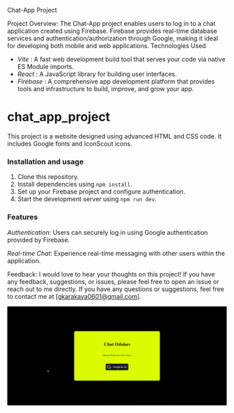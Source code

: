  Chat-App Project

Project Overview:
The Chat-App project enables users to log in to a chat application created using Firebase. Firebase provides real-time database services and authentication/authorization through Google, making it ideal for developing both mobile and web applications.
 Technologies Used
- *Vite*        : A fast web development build tool that serves your code via native ES Module imports.
- *React*      : A JavaScript library for building user interfaces.
- *Firebase* : A comprehensive app development platform that provides tools and infrastructure to build, improve, and grow your app.

<h1>chat_app_project</h1>

<p> This project is a website designed using advanced HTML and CSS code. It includes Google fonts and IconScout icons.

<h3>Installation and usage</h3>

1. Clone this repository.
2. Install dependencies using `npm install`.
3. Set up your Firebase project and configure authentication.
4. Start the development server using `npm run dev`.

<h3>Features</h3>

*Authentication*: Users can securely log in using Google authentication provided by Firebase.

 *Real-time Chat*: Experience real-time messaging with other users within the application.

Feedback:
I would love to hear your thoughts on this project! If you have any feedback, suggestions, or issues, please feel free to open an issue or reach out to me directly.
If you have any questions or suggestions, feel free to contact me at [gkarakaya0601@gmail.com].
</p>

![](Screen.gif)
